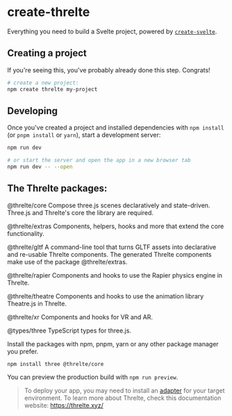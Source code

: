 # create-threlte

Everything you need to build a Svelte project, powered by [`create-svelte`](https://github.com/sveltejs/kit/tree/master/packages/create-svelte).

## Creating a project

If you're seeing this, you've probably already done this step. Congrats!

```bash
# create a new project:
npm create threlte my-project
```

## Developing

Once you've created a project and installed dependencies with `npm install` (or `pnpm install` or `yarn`), start a development server:

```bash
npm run dev

# or start the server and open the app in a new browser tab
npm run dev -- --open
```

## The Threlte packages:

@threlte/core
Compose three.js scenes declaratively and state-driven. Three.js and Threlte's core the library are required.


@threlte/extras
Components, helpers, hooks and more that extend the core functionality.


@threlte/gltf
A command-line tool that turns GLTF assets into declarative and re-usable Threlte components. The generated Threlte components make use of the package @threlte/extras.


@threlte/rapier
Components and hooks to use the Rapier physics engine in Threlte.


@threlte/theatre
Components and hooks to use the animation library Theatre.js in Threlte.


@threlte/xr
Components and hooks for VR and AR.


@types/three
TypeScript types for three.js.

Install the packages with npm, pnpm, yarn or any other package manager you prefer.
```
npm install three @threlte/core

```

You can preview the production build with `npm run preview`.

> To deploy your app, you may need to install an [adapter](https://kit.svelte.dev/docs/adapters) for your target environment.
> To learn more about Threlte, check this documentation website: https://threlte.xyz/
